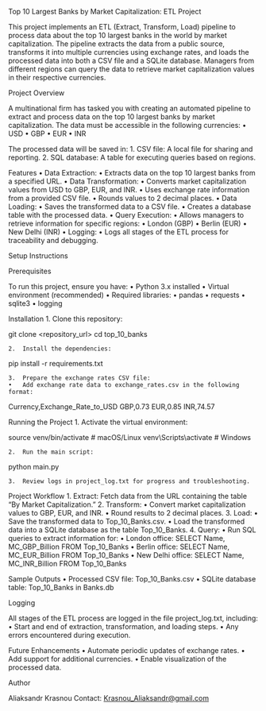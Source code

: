 Top 10 Largest Banks by Market Capitalization: ETL Project

This project implements an ETL (Extract, Transform, Load) pipeline to process data about the top 10 largest banks in the world by market capitalization. The pipeline extracts the data from a public source, transforms it into multiple currencies using exchange rates, and loads the processed data into both a CSV file and a SQLite database. Managers from different regions can query the data to retrieve market capitalization values in their respective currencies.

Project Overview

A multinational firm has tasked you with creating an automated pipeline to extract and process data on the top 10 largest banks by market capitalization. The data must be accessible in the following currencies:
	•	USD
	•	GBP
	•	EUR
	•	INR

The processed data will be saved in:
	1.	CSV file: A local file for sharing and reporting.
	2.	SQL database: A table for executing queries based on regions.

Features
	•	Data Extraction:
	•	Extracts data on the top 10 largest banks from a specified URL.
	•	Data Transformation:
	•	Converts market capitalization values from USD to GBP, EUR, and INR.
	•	Uses exchange rate information from a provided CSV file.
	•	Rounds values to 2 decimal places.
	•	Data Loading:
	•	Saves the transformed data to a CSV file.
	•	Creates a database table with the processed data.
	•	Query Execution:
	•	Allows managers to retrieve information for specific regions:
	•	London (GBP)
	•	Berlin (EUR)
	•	New Delhi (INR)
	•	Logging:
	•	Logs all stages of the ETL process for traceability and debugging.

Setup Instructions

Prerequisites

To run this project, ensure you have:
	•	Python 3.x installed
	•	Virtual environment (recommended)
	•	Required libraries:
	•	pandas
	•	requests
	•	sqlite3
	•	logging

Installation
	1.	Clone this repository:

git clone <repository_url>
cd top_10_banks


	2.	Install the dependencies:

pip install -r requirements.txt


	3.	Prepare the exchange rates CSV file:
	•	Add exchange rate data to exchange_rates.csv in the following format:

Currency,Exchange_Rate_to_USD
GBP,0.73
EUR,0.85
INR,74.57

Running the Project
	1.	Activate the virtual environment:

source venv/bin/activate  # macOS/Linux
venv\Scripts\activate     # Windows


	2.	Run the main script:

python main.py


	3.	Review logs in project_log.txt for progress and troubleshooting.

Project Workflow
	1.	Extract: Fetch data from the URL containing the table “By Market Capitalization.”
	2.	Transform:
	•	Convert market capitalization values to GBP, EUR, and INR.
	•	Round results to 2 decimal places.
	3.	Load:
	•	Save the transformed data to Top_10_Banks.csv.
	•	Load the transformed data into a SQLite database as the table Top_10_Banks.
	4.	Query:
	•	Run SQL queries to extract information for:
	•	London office: SELECT Name, MC_GBP_Billion FROM Top_10_Banks
	•	Berlin office: SELECT Name, MC_EUR_Billion FROM Top_10_Banks
	•	New Delhi office: SELECT Name, MC_INR_Billion FROM Top_10_Banks

Sample Outputs
	•	Processed CSV file: Top_10_Banks.csv
	•	SQLite database table: Top_10_Banks in Banks.db

Logging

All stages of the ETL process are logged in the file project_log.txt, including:
	•	Start and end of extraction, transformation, and loading steps.
	•	Any errors encountered during execution.

Future Enhancements
	•	Automate periodic updates of exchange rates.
	•	Add support for additional currencies.
	•	Enable visualization of the processed data.

Author

Aliaksandr Krasnou
Contact: Krasnou_Aliaksandr@gmail.com